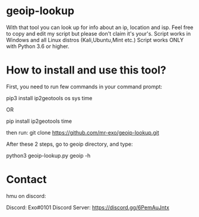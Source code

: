 # geoip-lookup
With that tool you can look up for info about an ip, location and isp.
Feel free to copy and edit my script but please don't claim it's your's.
Script works in Windows and all Linux distros (Kali,Ubuntu,Mint etc.)
Script works ONLY with Python 3.6 or higher.

# How to install and use this tool?
First, you need to run few commands in your command prompt:
           
pip3 install ip2geotools os sys time
           
OR
       
pip install ip2geotools time
           
then run:
git clone https://github.com/mr-exo/geoip-lookup.git
           
After these 2 steps, go to geoip directory, and type:
        
python3 geoip-lookup.py geoip -h
           
# Contact
hmu on discord:
        
Discord: Exo#0101
Discord Server: https://discord.gg/6PemAuJntx
